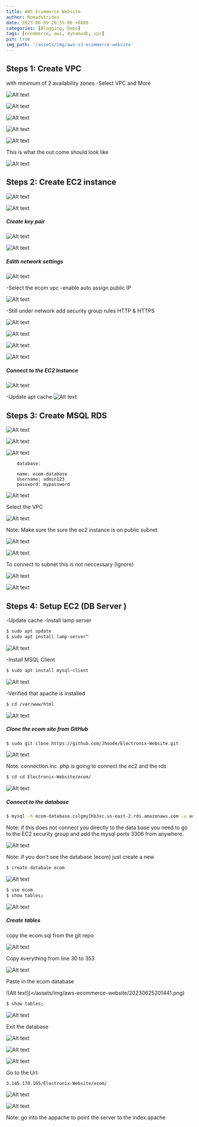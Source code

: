```yaml
---
title: AWS Ecommerce Website
author: Nomadstrides
date: 2023-06-09 20:55:00 +0800
categories: [Blogging, Demo]
tags: [ecommerce, aws, dynamodb, vpc]
pin: true
img_path: '/assets/img/aws-s3-ecommerce-website'
---
```


Steps 1: Create VPC 
--
with minimum of 2 availability zones
-Select VPC and More

![Alt text](</assets/img/aws-ecommerce-website/20230625123219.png>)

![Alt text](</assets/img/aws-ecommerce-website/20230625123320.png>)

![Alt text](</assets/img/aws-ecommerce-website/20230625123605.png>)

![Alt text](</assets/img/aws-ecommerce-website/20230625123721.png>)

![Alt text](</assets/img/aws-ecommerce-website/20230625123919.png>)

This is what the out come should look like

![Alt text](</assets/img/aws-ecommerce-website/20230625124123.png>)

Steps 2: Create EC2 instance
--

![Alt text](</assets/img/aws-ecommerce-website/20230625124310.png>)

![Alt text](</assets/img/aws-ecommerce-website/20230625124445.png>)

##### Create key pair

![Alt text](</assets/img/aws-ecommerce-website/20230625124814.png>)

![Alt text](</assets/img/aws-ecommerce-website/20230625124951.png>)

##### Edith network settings

![Alt text](</assets/img/aws-ecommerce-website/20230625125042.png>)

-Select the ecom vpc
-enable auto assign public IP

![Alt text](</assets/img/aws-ecommerce-website/20230625125615.png>)

-Still under network add security group rules
HTTP & HTTPS

![Alt text](</assets/img/aws-ecommerce-website/20230625125921.png>)

![Alt text](</assets/img/aws-ecommerce-website/20230625130824.png>)

![Alt text](</assets/img/aws-ecommerce-website/20230625130900.png>)

![Alt text](</assets/img/aws-ecommerce-website/20230625130918.png>)

##### Connect to the EC2 Instance

![Alt text](</assets/img/aws-ecommerce-website/20230625131056.png>)

-Update apt cache
![Alt text](</assets/img/aws-ecommerce-website/20230625133330.png>)

Steps 3: Create MSQL RDS
--

![Alt text](</assets/img/aws-ecommerce-website/20230625133547.png>)

![Alt text](</assets/img/aws-ecommerce-website/20230625133807.png>)

![Alt text](</assets/img/aws-ecommerce-website/20230625133935.png>)

```
	database:

	name: ecom-database
	Username; admin123
	password: mypassword
```

![Alt text](</assets/img/aws-ecommerce-website/20230625134150.png>)

Select the VPC

![Alt text](</assets/img/aws-ecommerce-website/20230625205901.png>)

Note: Make sure the sure the ec2 instance  is on public subnet

![Alt text](</assets/img/aws-ecommerce-website/20230625205339.png>)

![Alt text](</assets/img/aws-ecommerce-website/20230625205526.png>)

To connect to subnet this is not neccessary (Ignore)

![Alt text](</assets/img/aws-ecommerce-website/20230625205655.png>)

![Alt text](</assets/img/aws-ecommerce-website/20230625205755.png>)	

Steps 4: Setup EC2 (DB Server )
--

-Update cache
-Install lamp server

```bash
$ sudo apt update
$ sudo apt install lamp-server^
```

![Alt text](</assets/img/aws-ecommerce-website/20230625175040.png>)

-Install MSQL Client

```bash
$ sudo apt install mysql-client
```
![Alt text](</assets/img/aws-ecommerce-website/20230625175330.png>)	
	
-Verified that apache is installed

```bash
$ cd /var/www/html
```
![Alt text](</assets/img/aws-ecommerce-website/20230625175515.png>)	

##### Clone the ecom site from GitHub

```bash
$ sudo git clone https://github.com/Jhoode/Electronix-Website.git
```

![Alt text](</assets/img/aws-ecommerce-website/20230625195802.png>)		

Note: connection.inc .php is going to connect the ec2 and the rds

```bash
$ cd cd Electronix-Website/ecom/
```
![Alt text](</assets/img/aws-ecommerce-website/20230625200428.png>)	 
	 
##### Connect to the database
	
```bash
$ mysql -h ecom-database.cslgmy1hb3xc.us-east-2.rds.amazonaws.com -u admin123 -p
```

Note: if this does not connect you directly to the data base you need to go to the EC2 security group and add the mysql ports 3306 from anywhere.

![Alt text](</assets/img/aws-ecommerce-website/20230625200726.png>)	

Note: if you don't see the database (ecom) just create a new

```bash
$ create database ecom
```

![Alt text](</assets/img/aws-ecommerce-website/20230625200502.png>)				
				
```bash
$ use ecom
$ show tables;
```

![Alt text](</assets/img/aws-ecommerce-website/20230625202516.png>)
			
##### Create tables 
copy the ecom.sql from the git repo

![Alt text](</assets/img/aws-ecommerce-website/20230625201106.png>)

Copy everything from line 30 to 353

![Alt text](</assets/img/aws-ecommerce-website/20230625201217.png>)	

Paste in the ecom database 

![Alt text](</assets/img/aws-ecommerce-website/20230625201441.png)		

```bash
$ show tables;
```
![Alt text](</assets/img/aws-ecommerce-website/20230625202711.png>)	
	
Exit the database

![Alt text](</assets/img/aws-ecommerce-website/20230625203837.png>)

![Alt text](</assets/img/aws-ecommerce-website/20230625203707.png>)

![Alt text](</assets/img/aws-ecommerce-website/20230625204436.png>)

Go to the Url: 

```bash
3.145.170.165/Electronix-Website/ecom/
```
![Alt text](</assets/img/aws-ecommerce-website/20230625204547.png>)	

![Alt text](</assets/img/aws-ecommerce-website/20230625210743.png>)

Note: go into the appache to point the server to the index.apache 